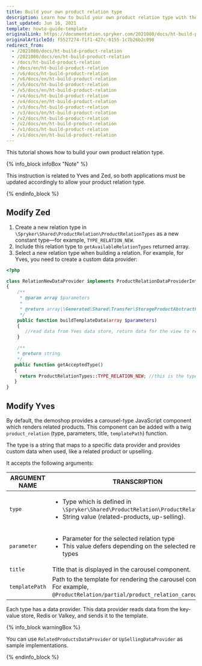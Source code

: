 ```yaml
---
title: Build your own product relation type
description: Learn how to build your own product relation type with the Spryker Product Relationship Management Feature.
last_updated: Jun 16, 2021
template: howto-guide-template
originalLink: https://documentation.spryker.com/2021080/docs/ht-build-product-relation
originalArticleId: f5527274-f1f1-427c-8155-1c7b26b2c098
redirect_from:
  - /2021080/docs/ht-build-product-relation
  - /2021080/docs/en/ht-build-product-relation
  - /docs/ht-build-product-relation
  - /docs/en/ht-build-product-relation
  - /v6/docs/ht-build-product-relation
  - /v6/docs/en/ht-build-product-relation
  - /v5/docs/ht-build-product-relation
  - /v5/docs/en/ht-build-product-relation
  - /v4/docs/ht-build-product-relation
  - /v4/docs/en/ht-build-product-relation
  - /v3/docs/ht-build-product-relation
  - /v3/docs/en/ht-build-product-relation
  - /v2/docs/ht-build-product-relation
  - /v2/docs/en/ht-build-product-relation
  - /v1/docs/ht-build-product-relation
  - /v1/docs/en/ht-build-product-relation
---
```


This tutorial shows how to build your own product relation type.

{% info_block infoBox "Note" %}

This instruction is related to Yves and Zed, so both applications must be updated accordingly to allow your product relation type.

{% endinfo_block %}

## Modify Zed

1. Create a new relation type in `\Spryker\Shared\ProductRelation\ProductRelationTypes` as a new constant type—for example, `TYPE_RELATION_NEW`.
2. Include this relation type to `getAvailableRelationTypes` returned array.
3. Select a new relation type when building a relation.
For example, for Yves, you need to create a custom data provider:

```php
<?php

class RelationNewDataProvider implements ProductRelationDataProviderInterface
{
    /**
     * @param array $parameters
     *
     * @return array|\Generated\Shared\Transfer\StorageProductAbstractRelationTransfer[]
     */
    public function buildTemplateData(array $parameters)
    {
       //read data from Yves data store, return data for the view to render.
    }      

    /**
    * @return string
    */
   public function getAcceptedType()
   {
     return ProductRelationTypes::TYPE_RELATION_NEW; //this is the type which is mapped when rendering twig function, first argument.
   }  
}
```

## Modify Yves

By default, the demoshop provides a carousel-type JavaScript component which renders related products.
This component can be added with a twig `product_relation` (type, parameters, title, `templatePath`) function.

The type is a string that maps to a specific data provider and provides custom data when used, like a related product or upselling.

It accepts the following arguments:

| ARGUMENT NAME | TRANSCRIPTION |
| --- | --- |
| `type` | <ul><li>Type which is defined in `\Spryker\Shared\ProductRelation\ProductRelationTypes`</li><li>String value (related-products, up-selling).</li></ul> |
| `parameter` | <ul><li>Parameter for the selected relation type</li><li>This value defers depending on the selected relation types</li></ul> |
| `title` | Title that is displayed in the carousel component. |
| `templatePath` | Path to the template for rendering the carousel component.<br>For example, `@ProductRelation/partial/product_relation_carousel.twig`. |

Each type has a data provider. This data provider reads data from the key-value store, Redis or Valkey, and sends it to the template.

{% info_block warningBox %}

You can use `RelatedProductsDataProvider` or `UpSellingDataProvider` as sample implementations.

{% endinfo_block %}
